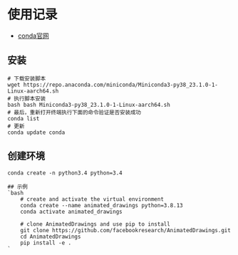 
# 使用记录

- [conda官网](https://docs.conda.io/en/latest/index.html)

## 安装

```shell
# 下载安装脚本
wget https://repo.anaconda.com/miniconda/Miniconda3-py38_23.1.0-1-Linux-aarch64.sh
# 执行脚本安装
bash bash Miniconda3-py38_23.1.0-1-Linux-aarch64.sh
# 最后，重新打开终端执行下面的命令验证是否安装成功
conda list
# 更新
conda update conda
```

## 创建环境

```shell
conda create -n python3.4 python=3.4

## 示例
`bash
    # create and activate the virtual environment
    conda create --name animated_drawings python=3.8.13
    conda activate animated_drawings

    # clone AnimatedDrawings and use pip to install
    git clone https://github.com/facebookresearch/AnimatedDrawings.git
    cd AnimatedDrawings
    pip install -e .
`

```
